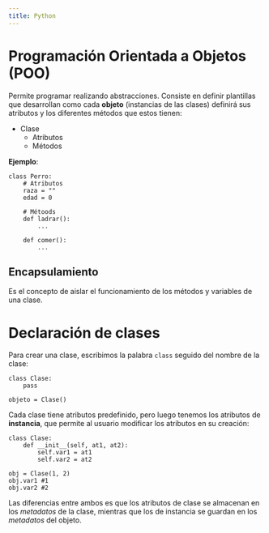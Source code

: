 ```yaml
---
title: Python
---
```

# Programación Orientada a Objetos (POO)
Permite programar realizando abstracciones. Consiste en definir plantillas que desarrollan como cada **objeto** (instancias de las clases) definirá sus atributos y los diferentes métodos que estos tienen:
- Clase
	- Atributos
	- Métodos

**Ejemplo**:
```
class Perro:
	# Atributos
	raza = ""
	edad = 0

	# Métoods
	def ladrar():
		...

	def comer():
		...
```

## Encapsulamiento
Es el concepto de aislar el funcionamiento de los métodos y variables de una clase.
# Declaración de clases
Para crear una clase, escribimos la palabra `class` seguido del nombre de la clase:
```
class Clase:
	pass

objeto = Clase()
```

Cada clase tiene atributos predefinido, pero luego tenemos los atributos de **instancia**, que permite al usuario modificar los atributos en su creación:
```
class Clase:
	def __init__(self, at1, at2):
		self.var1 = at1
		self.var2 = at2

obj = Clase(1, 2)
obj.var1 #1
obj.var2 #2
```

Las diferencias entre ambos es que los atributos de clase se almacenan en los *metadatos* de la clase, mientras que los de instancia se guardan en los *metadatos* del objeto.